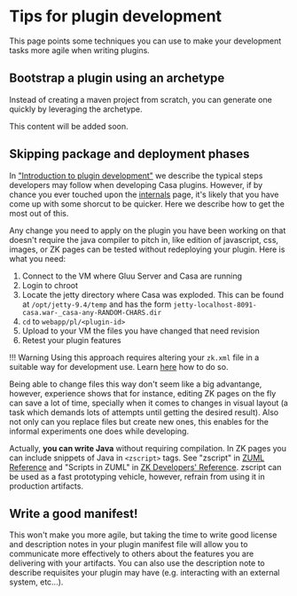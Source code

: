 # Tips for plugin development

This page points some techniques you can use to make your development tasks more agile when writing plugins.

## Bootstrap a plugin using an archetype

Instead of creating a maven project from scratch, you can generate one quickly by leveraging the archetype.

This content will be added soon.<!--TODO -->

## Skipping package and deployment phases

In ["Introduction to plugin development"](./intro-plugin.md#development-lifecycle) we describe the typical steps developers may follow when developing Casa plugins. However, if by chance you ever touched upon the [internals](./plugin-management-internals.md#resource-extraction-and-registration) page, it's likely that you have come up with some shorcut to be quicker. Here we describe how to get the most out of this.
    
Any change you need to apply on the plugin you have been working on that doesn't require the java compiler to pitch in, like edition of javascript, css, images, or ZK pages can be tested without redeploying your plugin. Here is what you need:

1. Connect to the VM where Gluu Server and Casa are running
1. Login to chroot
1. Locate the jetty directory where Casa was exploded. This can be found at `/opt/jetty-9.4/temp` and has the form `jetty-localhost-8091-casa.war-_casa-any-RANDOM-CHARS.dir`
1. `cd` to `webapp/pl/<plugin-id>`
1. Upload to your VM the files you have changed that need revision
1. Retest your plugin features

!!! Warning
    Using this approach requires altering your `zk.xml` file in a suitable way for development use. Learn [here](intro-plugin.md#a-running-gluu-casa-installation) how to do so.

Being able to change files this way don't seem like a big advantange, however, experience shows that for instance, editing ZK pages on the fly can save a lot of time, specially when it comes to changes in visual layout (a task which demands lots of attempts until getting the desired result). Also not only can you replace files but create new ones, this enables for the informal experiments one does while developing. 

Actually, **you can write Java** without requiring compilation. In ZK pages you can include snippets of Java in `<zscript>` tags. See "zscript" in [ZUML Reference](./intro-plugin.md#reference-docs) and "Scripts in ZUML" in [ZK Developers' Reference](./intro-plugin.md#reference-docs). zscript can be used as a fast prototyping vehicle, however, refrain from using it in production artifacts.


## Write a good manifest!

This won't make you more agile, but taking the time to write good license and description notes in your plugin manifest file will allow you to communicate more effectively to others about the features you are delivering with your artifacts. You can also use the description note to describe requisites your plugin may have (e.g. interacting with an external system, etc...).
